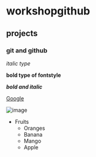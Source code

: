 # workshopgithub
## projects
### git and github
*italic type*

**bold type of fontstyle**

***bold and italic***

[Google](https://www.bing.com/search?q=gmail+login&cvid=a1ac581f84e0462e9c1bff35d4e4d702&aqs=edge.0.69i59j69i57j0l5j69i61l2.2899j0j1&pglt=43&FORM=ANNTA1&PC=U531)

![image](https://th.bing.com/th/id/R.e3512d45c9de4ebbf412c5c806c0937a?rik=eFMah87PJoziZA&riu=http%3a%2f%2fwww.wallpapers13.com%2fwp-content%2fuploads%2f2016%2f01%2fAutumn-paradise-nature-foreset-waterfalls-HD-Wallpaper-1920x1080.jpg&ehk=wDr02%2f6XbJrrnMa7Ru%2b0V8DnsP2QgPmiuVwGt2xGgRc%3d&risl=&pid=ImgRaw&r=0)

* Fruits
  * Oranges
  * Banana
  * Mango
  * Apple

